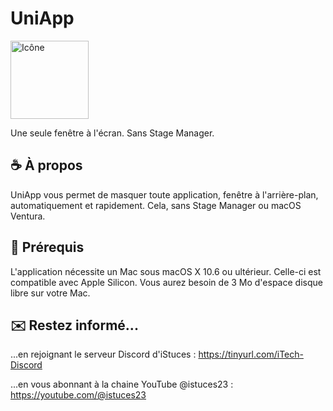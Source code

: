 # UniApp
<img width="125" alt="Icône" src="https://github.com/istucesyt/UniApp/assets/108399865/4e83b703-1bf5-4c81-a884-a6cda1fcb613">


Une seule fenêtre à l'écran. Sans Stage Manager.

## ☕️ À propos
UniApp vous permet de masquer toute application, fenêtre à l'arrière-plan, automatiquement et rapidement. Cela, sans Stage Manager ou macOS Ventura.

## 🚀 Prérequis
L'application nécessite un Mac sous macOS X 10.6 ou ultérieur. Celle-ci est compatible avec Apple Silicon.
Vous aurez besoin de 3 Mo d'espace disque libre sur votre Mac.

## ✉️ Restez informé...
...en rejoignant le serveur Discord d'iStuces : https://tinyurl.com/iTech-Discord

...en vous abonnant à la chaine YouTube @istuces23 : https://youtube.com/@istuces23
